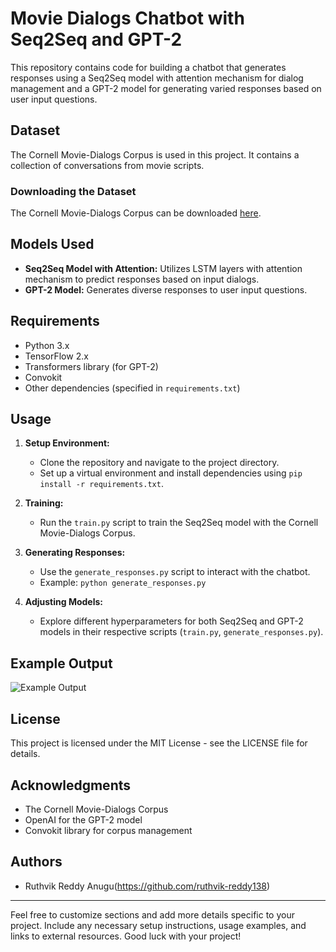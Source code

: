 # Movie Dialogs Chatbot with Seq2Seq and GPT-2

This repository contains code for building a chatbot that generates responses using a Seq2Seq model with attention mechanism for dialog management and a GPT-2 model for generating varied responses based on user input questions.

## Dataset

The Cornell Movie-Dialogs Corpus is used in this project. It contains a collection of conversations from movie scripts.

### Downloading the Dataset

The Cornell Movie-Dialogs Corpus can be downloaded [here](https://drive.google.com/file/d/1zWqB64cdGXrleiWmLlij5inP3t1Rxgwl/view?usp=sharing).

## Models Used

- **Seq2Seq Model with Attention:** Utilizes LSTM layers with attention mechanism to predict responses based on input dialogs.
- **GPT-2 Model:** Generates diverse responses to user input questions.

## Requirements

- Python 3.x
- TensorFlow 2.x
- Transformers library (for GPT-2)
- Convokit
- Other dependencies (specified in `requirements.txt`)

## Usage

1. **Setup Environment:**
   - Clone the repository and navigate to the project directory.
   - Set up a virtual environment and install dependencies using `pip install -r requirements.txt`.

2. **Training:**
   - Run the `train.py` script to train the Seq2Seq model with the Cornell Movie-Dialogs Corpus.

3. **Generating Responses:**
   - Use the `generate_responses.py` script to interact with the chatbot.
   - Example: `python generate_responses.py`

4. **Adjusting Models:**
   - Explore different hyperparameters for both Seq2Seq and GPT-2 models in their respective scripts (`train.py`, `generate_responses.py`).

## Example Output

![Example Output](example_output.png)

## License

This project is licensed under the MIT License - see the LICENSE file for details.

## Acknowledgments

- The Cornell Movie-Dialogs Corpus
- OpenAI for the GPT-2 model
- Convokit library for corpus management

## Authors

- Ruthvik Reddy Anugu(https://github.com/ruthvik-reddy138)

---
Feel free to customize sections and add more details specific to your project. Include any necessary setup instructions, usage examples, and links to external resources. Good luck with your project!
